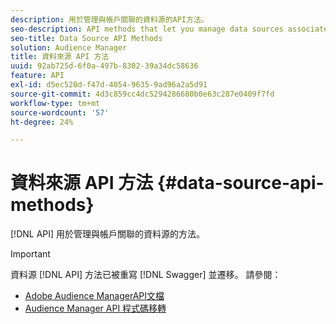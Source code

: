 ```yaml
---
description: 用於管理與帳戶關聯的資料源的API方法。
seo-description: API methods that let you manage data sources associated with your account.
seo-title: Data Source API Methods
solution: Audience Manager
title: 資料來源 API 方法
uuid: 92ab725d-6f0a-497b-8302-39a34dc58636
feature: API
exl-id: d5ec520d-f47d-4054-9635-9ad96a2a5d91
source-git-commit: 4d3c859cc4dc5294286680b0e63c287e0409f7fd
workflow-type: tm+mt
source-wordcount: '57'
ht-degree: 24%

---
```


# 資料來源 API 方法 {#data-source-api-methods}

[!DNL API] 用於管理與帳戶關聯的資料源的方法。

<!-- c_rest_data_sources.xml -->

>[!IMPORTANT]
>
>資料源 [!DNL API] 方法已被重寫 [!DNL Swagger] 並遷移。 請參閱：
>
>* [Adobe Audience ManagerAPI文檔](https://bank.demdex.com/portal/swagger/index.html)
>* [Audience Manager API 程式碼移轉](../../api/api-swagger-migration.md)
>

